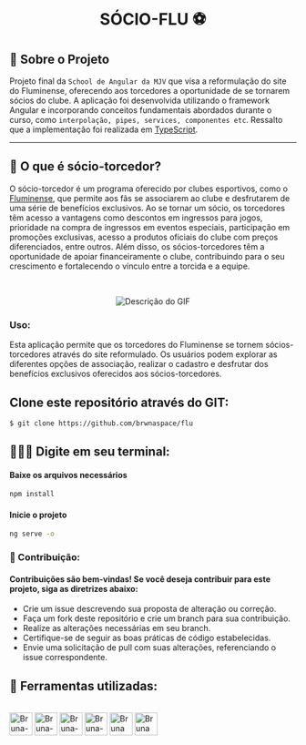 <h1 align="center"> SÓCIO-FLU ⚽</h1>

## 📌 Sobre o Projeto


Projeto final da `School de Angular da MJV` que visa a reformulação do site do Fluminense, oferecendo aos torcedores a oportunidade de se tornarem sócios do clube. A aplicação foi desenvolvida utilizando o framework Angular e incorporando conceitos fundamentais abordados durante o curso, como `interpolação, pipes, services, componentes etc`. Ressalto que a implementação foi realizada em [TypeScript](https://www.typescriptlang.org/).

<hr>

## 🤝 O que é sócio-torcedor?

O sócio-torcedor é um programa oferecido por clubes esportivos, como o [Fluminense](https://www.fluminense.com.br/site/), que permite aos fãs se associarem ao clube e desfrutarem de uma série de benefícios exclusivos. Ao se tornar um sócio, os torcedores têm acesso a vantagens como descontos em ingressos para jogos, prioridade na compra de ingressos em eventos especiais, participação em promoções exclusivas, acesso a produtos oficiais do clube com preços diferenciados, entre outros. Além disso, os sócios-torcedores têm a oportunidade de apoiar financeiramente o clube, contribuindo para o seu crescimento e fortalecendo o vínculo entre a torcida e a equipe.

<br>

<p align="center">
    <img src="https://github.com/brwnaspace/flu/blob/master/src/assets/gif.gif?raw=true" alt="Descrição do GIF">
</p>

### Uso:

Esta aplicação permite que os torcedores do Fluminense se tornem sócios-torcedores através do site reformulado. Os usuários podem explorar as diferentes opções de associação, realizar o cadastro e desfrutar dos benefícios exclusivos oferecidos aos sócios-torcedores.

## Clone este repositório através do GIT:

```sh
$ git clone https://github.com/brwnaspace/flu
```

## 👩🏾‍💻 Digite em seu terminal:

#### Baixe os arquivos necessários

```sh
npm install
```

#### Inicie o projeto

```sh
ng serve -o
```

### 💪 Contribuição:
#### Contribuições são bem-vindas! Se você deseja contribuir para este projeto, siga as diretrizes abaixo:

* Crie um issue descrevendo sua proposta de alteração ou correção.
* Faça um fork deste repositório e crie um branch para sua contribuição.
* Realize as alterações necessárias em seu branch.
* Certifique-se de seguir as boas práticas de código estabelecidas.
* Envie uma solicitação de pull com suas alterações, referenciando o issue correspondente.

## 📌 Ferramentas utilizadas:

<div style="display: inline_block" align = "left"><br>

  <img align="center" alt="Bruna-Angular" height="40" width="40" src="https://angular.io/assets/images/logos/angularjs/AngularJS-Shield.svg" />
  <img align="center" alt="Bruna-GitHub" height="40" width="40" src="https://cdn-icons-png.flaticon.com/512/25/25231.png" />
  <img align="center" alt="Bruna-HTML" height="40" width="40" src="https://cdn-icons-png.flaticon.com/512/1532/1532556.png" />
  <img align="center" alt="Bruna-CSS" height="40" width="40" src="https://cdn-icons-png.flaticon.com/512/732/732190.png" />
  <img align="center" alt="Bruna VsCode " height="40" width="40" src="https://cdn.icon-icons.com/icons2/2107/PNG/512/file_type_vscode_icon_130084.png" />
  <img align="center" alt="Bruna TypeScritp " height="40" width="40" src="https://cdn-icons-png.flaticon.com/512/5968/5968381.png" />
  </div>

